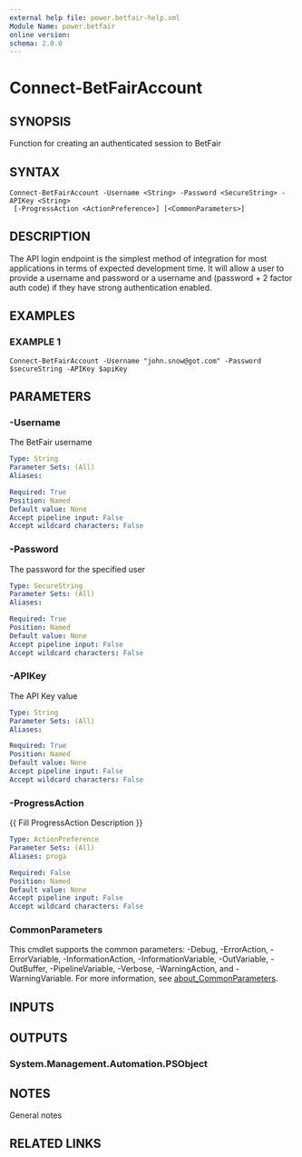 ```yaml
---
external help file: power.betfair-help.xml
Module Name: power.betfair
online version:
schema: 2.0.0
---
```


# Connect-BetFairAccount

## SYNOPSIS
Function for creating an authenticated session to BetFair

## SYNTAX

```
Connect-BetFairAccount -Username <String> -Password <SecureString> -APIKey <String>
 [-ProgressAction <ActionPreference>] [<CommonParameters>]
```

## DESCRIPTION
The API login endpoint is the simplest method of integration for most applications in terms of expected development time.
It will allow a user to provide a username and password or a username and (password + 2 factor auth code) if they have strong authentication enabled.

## EXAMPLES

### EXAMPLE 1
```
Connect-BetFairAccount -Username "john.snow@got.com" -Password $secureString -APIKey $apiKey
```

## PARAMETERS

### -Username
The BetFair username

```yaml
Type: String
Parameter Sets: (All)
Aliases:

Required: True
Position: Named
Default value: None
Accept pipeline input: False
Accept wildcard characters: False
```

### -Password
The password for the specified user

```yaml
Type: SecureString
Parameter Sets: (All)
Aliases:

Required: True
Position: Named
Default value: None
Accept pipeline input: False
Accept wildcard characters: False
```

### -APIKey
The API Key value

```yaml
Type: String
Parameter Sets: (All)
Aliases:

Required: True
Position: Named
Default value: None
Accept pipeline input: False
Accept wildcard characters: False
```

### -ProgressAction
{{ Fill ProgressAction Description }}

```yaml
Type: ActionPreference
Parameter Sets: (All)
Aliases: proga

Required: False
Position: Named
Default value: None
Accept pipeline input: False
Accept wildcard characters: False
```

### CommonParameters
This cmdlet supports the common parameters: -Debug, -ErrorAction, -ErrorVariable, -InformationAction, -InformationVariable, -OutVariable, -OutBuffer, -PipelineVariable, -Verbose, -WarningAction, and -WarningVariable. For more information, see [about_CommonParameters](http://go.microsoft.com/fwlink/?LinkID=113216).

## INPUTS

## OUTPUTS

### System.Management.Automation.PSObject
## NOTES
General notes

## RELATED LINKS
